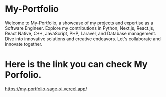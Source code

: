 # My-Portfolio

Welcome to My-Portfolio, a showcase of my projects and expertise as a Software Engineer. Explore my contributions in Python, Next.js, React.js, React Native, C++, JavaScript, PHP, Laravel, and Database management. Dive into innovative solutions and creative endeavors. Let's collaborate and innovate together.

# Here is the link you can check My Porfolio.

https://my-portfolio-sage-xi.vercel.app/


